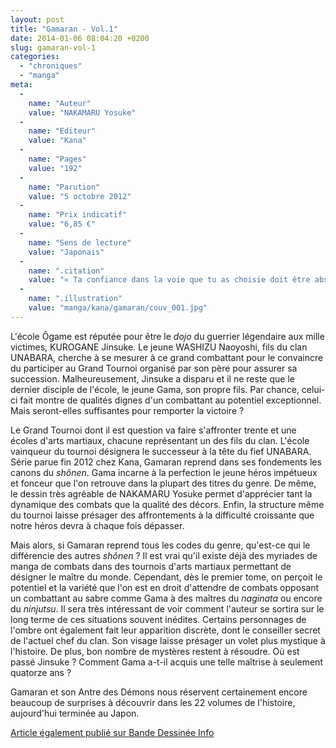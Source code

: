 ```yaml
---
layout: post
title: "Gamaran - Vol.1"
date: 2014-01-06 08:04:20 +0200
slug: gamaran-vol-1
categories:
  - "chroniques"
  - "manga"
meta:
  -
    name: "Auteur"
    value: "NAKAMARU Yosuke"
  -
    name: "Editeur"
    value: "Kana"
  -
    name: "Pages"
    value: "192"
  -
    name: "Parution"
    value: "5 octobre 2012"
  -
    name: "Prix indicatif"
    value: "6,85 €"
  -
    name: "Sens de lecture"
    value: "Japonais"
  -
    name: ".citation"
    value: "« Ta confiance dans la voie que tu as choisie doit être absolue. »"
  -
    name: ".illustration"
    value: "manga/kana/gamaran/couv_001.jpg"
---
```


L'école Ôgame est réputée pour être le _dojo_ du guerrier légendaire aux mille victimes, KUROGANE Jinsuke. Le jeune WASHIZU Naoyoshi, fils du clan UNABARA, cherche à se mesurer à ce grand combattant pour le convaincre du participer au Grand Tournoi organisé par son père pour assurer sa succession. Malheureusement, Jinsuke a disparu et il ne reste que le dernier disciple de l'école, le jeune Gama, son propre fils. Par chance, celui-ci fait montre de qualités dignes d'un combattant au potentiel exceptionnel. Mais seront-elles suffisantes pour remporter la victoire ?

Le Grand Tournoi dont il est question va faire s'affronter trente et une écoles d'arts martiaux, chacune représentant un des fils du clan. L'école vainqueur du tournoi désignera le successeur à la tête du fief UNABARA. Série parue fin 2012 chez Kana, Gamaran reprend dans ses fondements les canons du _shônen_. Gama incarne à la perfection le jeune héros impétueux et fonceur que l'on retrouve dans la plupart des titres du genre. De même, le dessin très agréable de NAKAMARU Yosuke permet d'apprécier tant la dynamique des combats que la qualité des décors. Enfin, la structure même du tournoi laisse présager des affrontements à la difficulté croissante que notre héros devra à chaque fois dépasser.

Mais alors, si Gamaran reprend tous les codes du genre, qu'est-ce qui le différencie des autres _shônen_ ? Il est vrai qu'il existe déjà des myriades de manga de combats dans des tournois d'arts martiaux permettant de désigner le maître du monde. Cependant, dès le premier tome, on perçoit le potentiel et la variété que l'on est en droit d'attendre de combats opposant un combattant au sabre comme Gama à des maîtres du _naginata_ ou encore du _ninjutsu_. Il sera très intéressant de voir comment l'auteur se sortira sur le long terme de ces situations souvent inédites. Certains personnages de l'ombre ont également fait leur apparition discrète, dont le conseiller secret de l'actuel chef du clan. Son visage laisse présager un volet plus mystique à l'histoire. De plus, bon nombre de mystères restent à résoudre. Où est passé Jinsuke ? Comment Gama a-t-il acquis une telle maîtrise à seulement quatorze ans ?

Gamaran et son Antre des Démons nous réservent certainement encore beaucoup de surprises à découvrir dans les 22 volumes de l'histoire, aujourd'hui terminée au Japon.

[Article également publié sur Bande Dessinée Info](http://www.bandedessinee.info/Chronique-Gamaran-T1-Nakamaru-Yosuke-Kana)
